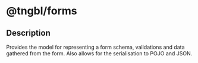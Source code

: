 # @tngbl/forms

## Description

Provides the model for representing a form schema, validations and data gathered from the form. Also allows for the serialisation to POJO and JSON.
